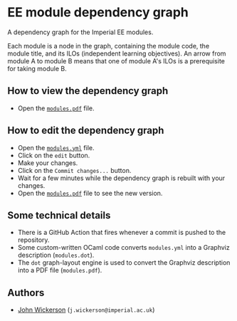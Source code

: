 # EE module dependency graph

A dependency graph for the Imperial EE modules.

Each module is a node in the graph, containing the module code, the module title, and its ILOs (independent learning objectives). An arrow from module A to module B means that one of module A's ILOs is a prerequisite for taking module B.

## How to view the dependency graph

- Open the [`modules.pdf`](https://github.com/johnwickerson/ee_modules/raw/main/modules.pdf) file.

## How to edit the dependency graph

- Open the [`modules.yml`](modules.yml) file.
- Click on the `edit` button.
- Make your changes.
- Click on the `Commit changes...` button.
- Wait for a few minutes while the dependency graph is rebuilt with your changes.
- Open the [`modules.pdf`](https://github.com/johnwickerson/ee_modules/raw/main/modules.pdf) file to see the new version.

## Some technical details
- There is a GitHub Action that fires whenever a commit is pushed to the repository.
- Some custom-written OCaml code converts `modules.yml` into a Graphviz description (`modules.dot`).
- The `dot` graph-layout engine is used to convert the Graphviz description into a PDF file (`modules.pdf`).

## Authors
- [John Wickerson](https://github.com/johnwickerson) (`j.wickerson@imperial.ac.uk`)
